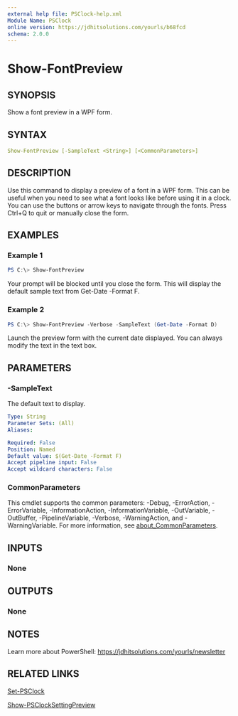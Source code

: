 ```yaml
---
external help file: PSClock-help.xml
Module Name: PSClock
online version: https://jdhitsolutions.com/yourls/b68fcd
schema: 2.0.0
---
```


# Show-FontPreview

## SYNOPSIS

Show a font preview in a WPF form.

## SYNTAX

```yaml
Show-FontPreview [-SampleText <String>] [<CommonParameters>]
```

## DESCRIPTION

Use this command to display a preview of a font in a WPF form. This can be useful when you need to see what a font looks like before using it in a clock. You can use the buttons or arrow keys to navigate through the fonts. Press Ctrl+Q to quit or manually close the form.

## EXAMPLES

### Example 1

```powershell
PS C:\> Show-FontPreview
```

Your prompt will be blocked until you close the form. This will display the default sample text
from Get-Date -Format F.

### Example 2

```powershell
PS C:\> Show-FontPreview -Verbose -SampleText (Get-Date -Format D)
```

Launch the preview form with the current date displayed. You can always modify the text in the text box.

## PARAMETERS

### -SampleText

The default text to display.

```yaml
Type: String
Parameter Sets: (All)
Aliases:

Required: False
Position: Named
Default value: $(Get-Date -Format F)
Accept pipeline input: False
Accept wildcard characters: False
```

### CommonParameters

This cmdlet supports the common parameters: -Debug, -ErrorAction, -ErrorVariable, -InformationAction, -InformationVariable, -OutVariable, -OutBuffer, -PipelineVariable, -Verbose, -WarningAction, and -WarningVariable. For more information, see [about_CommonParameters](http://go.microsoft.com/fwlink/?LinkID=113216).

## INPUTS

### None

## OUTPUTS

### None

## NOTES

Learn more about PowerShell: https://jdhitsolutions.com/yourls/newsletter

## RELATED LINKS

[Set-PSClock](Set-PSClock.md)

[Show-PSClockSettingPreview](Show-PSClockSettingPreview.md)
